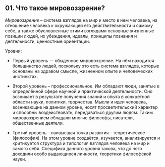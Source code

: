 ﻿## 01. Что такое мировоззрение?

*Мировоззрение* – система взглядов на мир и место в нем человека, на отношение человека к окружающей его действительности и самому себе, а также обусловленные этими взглядами основные жизненные позиции людей, их убеждения, идеалы, принципы познания и деятельности, ценностные ориентации.

Уровни:

- Первый уровень — обыденное мировоззрение. На нём находится большинство людей, поскольку это есть система взглядов, которые основаны на здравом смысле, жизненном опыте и человеческих инстинктах.

- Второй уровень – профессиональное. Им обладают люди, занятые в определённой сфере научной и практической деятельности. Оно возникает в результате получения знаний и опыта в конкретной области науки, политики, творчества. Мысли и идеи человека, возникающие на данном уровне, носят просветительский характер и способны воздействовать, передаваться другим людям. Таким мировоззрением обладали многие философы, писатели, общественные деятели.

- Третий уровень – наивысшая точка развития – теоретическое (философия). На этом уровне создаётся, изучается, анализируется и критикуется структура и типология взглядов человека на мир и самого себя. Специфика данного уровня такова, что до него доходили особо выдающиеся личности, теоретики философской науки.

